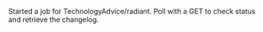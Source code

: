 Started a job for TechnologyAdvice/radiant. Poll with a GET to check status and retrieve the changelog.